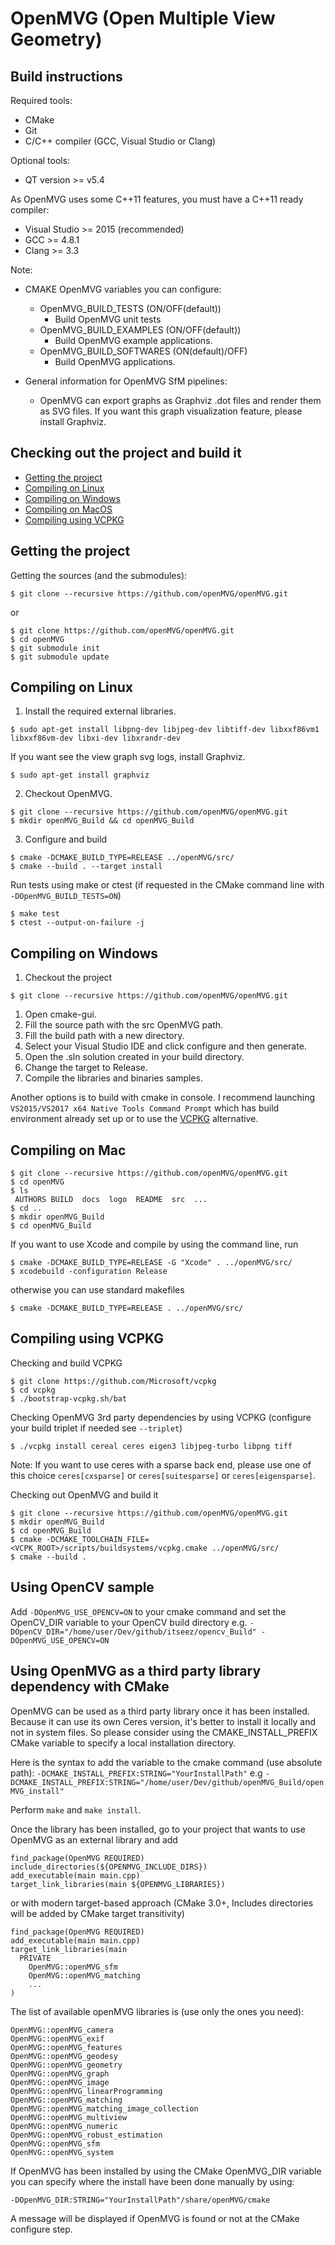 OpenMVG (Open Multiple View Geometry)
=====================================

Build instructions
------------------

Required tools:

- CMake
- Git
- C/C++ compiler (GCC, Visual Studio or Clang)

Optional tools:

- QT version >= v5.4

As OpenMVG uses some C++11 features, you must have a C++11 ready compiler:

- Visual Studio >= 2015 (recommended)
- GCC >= 4.8.1
- Clang >= 3.3

Note:

- CMAKE OpenMVG variables you can configure:

  - OpenMVG_BUILD_TESTS (ON/OFF(default))
      - Build OpenMVG unit tests
  - OpenMVG_BUILD_EXAMPLES (ON/OFF(default))
      - Build OpenMVG example applications.
  - OpenMVG_BUILD_SOFTWARES (ON(default)/OFF)
      - Build OpenMVG applications.

- General information for OpenMVG SfM pipelines:

  - OpenMVG can export graphs as Graphviz .dot files and render them as SVG files. If you want this graph visualization feature, please install Graphviz.

Checking out the project and build it
--------------------------------------

- [Getting the project](#checkout)
- [Compiling on Linux](#linux)
- [Compiling on Windows](#windows)
- [Compiling on MacOS](#macos)
- [Compiling using VCPKG](#vcpkg)

Getting the project
--------------------
<a name="checkout"></a>

Getting the sources (and the submodules):
```shell
$ git clone --recursive https://github.com/openMVG/openMVG.git
```
or
```shell
$ git clone https://github.com/openMVG/openMVG.git
$ cd openMVG
$ git submodule init
$ git submodule update
```

Compiling on Linux
-------------------
<a name="linux"></a>

1. Install the required external libraries.
```shell
$ sudo apt-get install libpng-dev libjpeg-dev libtiff-dev libxxf86vm1 libxxf86vm-dev libxi-dev libxrandr-dev
```
If you want see the view graph svg logs, install Graphviz.
```shell
$ sudo apt-get install graphviz
```

2. Checkout OpenMVG.
```shell
$ git clone --recursive https://github.com/openMVG/openMVG.git
$ mkdir openMVG_Build && cd openMVG_Build
```

3. Configure and build
```shell
$ cmake -DCMAKE_BUILD_TYPE=RELEASE ../openMVG/src/
$ cmake --build . --target install
```

Run tests using make or ctest (if requested in the CMake command line with `-DOpenMVG_BUILD_TESTS=ON`)
```shell
$ make test
$ ctest --output-on-failure -j
```

Compiling on Windows
---------------------
<a name="windows"></a>

1. Checkout the project
```shell
$ git clone --recursive https://github.com/openMVG/openMVG.git
```

1. Open cmake-gui.
2. Fill the source path with the src OpenMVG path.
3. Fill the build path with a new directory.
4. Select your Visual Studio IDE and click configure and then generate.
5. Open the .sln solution created in your build directory.
6. Change the target to Release.
7. Compile the libraries and binaries samples.

Another options is to build with cmake in console. I recommend launching `VS2015/VS2017 x64 Native Tools Command Prompt` which has build environment already set up or to use the [VCPKG](#vcpkg) alternative.

Compiling on Mac
-------------------
<a name="macos"></a>

```shell
$ git clone --recursive https://github.com/openMVG/openMVG.git
$ cd openMVG
$ ls
 AUTHORS BUILD  docs  logo  README  src  ...
$ cd ..
$ mkdir openMVG_Build
$ cd openMVG_Build
```

If you want to use Xcode and compile by using the command line, run
```
$ cmake -DCMAKE_BUILD_TYPE=RELEASE -G "Xcode" . ../openMVG/src/
$ xcodebuild -configuration Release
```
otherwise you can use standard makefiles
```shell
$ cmake -DCMAKE_BUILD_TYPE=RELEASE . ../openMVG/src/
```

Compiling using VCPKG
-----------------------
<a name="vcpkg"></a>

Checking and build VCPKG
```shell
$ git clone https://github.com/Microsoft/vcpkg
$ cd vcpkg
$ ./bootstrap-vcpkg.sh/bat
```

Checking OpenMVG 3rd party dependencies by using VCPKG (configure your build triplet if needed see `--triplet`)
```shell
$ ./vcpkg install cereal ceres eigen3 libjpeg-turbo libpng tiff 
```
Note: If you want to use ceres with a sparse back end, please use one of this choice `ceres[cxsparse]` or `ceres[suitesparse]` or `ceres[eigensparse]`.

Checking out OpenMVG and build it
```shell
$ git clone --recursive https://github.com/openMVG/openMVG.git
$ mkdir openMVG_Build
$ cd openMVG_Build
$ cmake -DCMAKE_TOOLCHAIN_FILE=<VCPK_ROOT>/scripts/buildsystems/vcpkg.cmake ../openMVG/src/
$ cmake --build .
```

Using OpenCV sample
--------------------

Add `-DOpenMVG_USE_OPENCV=ON` to your cmake command and set the OpenCV_DIR variable to your OpenCV build directory
e.g. `-DOpenCV_DIR="/home/user/Dev/github/itseez/opencv_Build" -DOpenMVG_USE_OPENCV=ON`

Using OpenMVG as a third party library dependency with CMake
-------------------------------------------------------------

OpenMVG can be used as a third party library once it has been installed.
Because it can use its own Ceres version, it's better to install it locally and not in system files.
So please consider using the CMAKE_INSTALL_PREFIX CMake variable to specify a local installation directory.

Here is the syntax to add the variable to the cmake command (use absolute path):
`-DCMAKE_INSTALL_PREFIX:STRING="YourInstallPath"`
e.g `-DCMAKE_INSTALL_PREFIX:STRING="/home/user/Dev/github/openMVG_Build/openMVG_install"`

Perform `make` and `make install`.

Once the library has been installed, go to your project that wants to use OpenMVG as an external library and add

```
find_package(OpenMVG REQUIRED)
include_directories(${OPENMVG_INCLUDE_DIRS})
add_executable(main main.cpp)
target_link_libraries(main ${OPENMVG_LIBRARIES})
```

or with modern target-based approach (CMake 3.0+, Includes directories will be added by CMake target transitivity)

```
find_package(OpenMVG REQUIRED)
add_executable(main main.cpp)
target_link_libraries(main
  PRIVATE
    OpenMVG::openMVG_sfm
    OpenMVG::openMVG_matching
    ...
)
```

The list of available openMVG libraries is (use only the ones you need):
```
OpenMVG::openMVG_camera
OpenMVG::openMVG_exif
OpenMVG::openMVG_features
OpenMVG::openMVG_geodesy
OpenMVG::openMVG_geometry
OpenMVG::openMVG_graph
OpenMVG::openMVG_image
OpenMVG::openMVG_linearProgramming
OpenMVG::openMVG_matching
OpenMVG::openMVG_matching_image_collection
OpenMVG::openMVG_multiview
OpenMVG::openMVG_numeric
OpenMVG::openMVG_robust_estimation
OpenMVG::openMVG_sfm
OpenMVG::openMVG_system
```

If OpenMVG has been installed by using the CMake OpenMVG_DIR variable you can specify where the install have been done manually by using:

  `-DOpenMVG_DIR:STRING="YourInstallPath"/share/openMVG/cmake`

A message will be displayed if OpenMVG is found or not at the CMake configure step.
